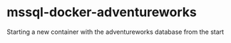# mssql-docker-adventureworks
Starting a new container with the adventureworks database from the start
